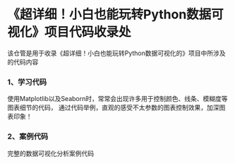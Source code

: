# 《超详细！小白也能玩转Python数据可视化》项目代码收录处

该仓管是用于收录《超详细！小白也能玩转Python数据可视化的》项目中所涉及的代码内容

### 1、学习代码

使用Matplotlib以及Seaborn时，常常会出现许多用于控制颜色、线条、模糊度等图表细节的代码，
通过代码举例，直观的感受不太参数的图表控制效果，加深图表印象！

### 2、案例代码

完整的数据可视化分析案例代码
